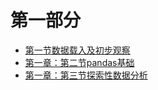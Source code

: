 # 第一部分

- [第一节数据载入及初步观察](第一章：第一节数据载入及初步观察.ipynb)
- [第一章：第二节pandas基础](第一章：第二节pandas基础.md)
- [第一章：第三节探索性数据分析](第一章：第三节探索性数据分析.md)